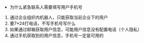 

- 为什么紧急联系人需要填写用户手机号
1. 通过企业组织内机器人，只能获取当前企业下的用户
2. 要7*24打电话，不写手机号写什么
3. 如果通过邮箱获取用户信息，可能用户信息没有配置电话（个人隐私）
4. 通过手机获取到的用户信息，手机号一定是可用的
